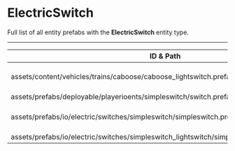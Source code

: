 # ElectricSwitch
Full list of all <Badge type="warning" text="4"/> entity prefabs with the **ElectricSwitch** entity type.

---
| ID & Path |
| --- |
| <Badge type="tip" text="489802822"/> <br> assets/content/vehicles/trains/caboose/caboose_lightswitch.prefab |
| <Badge type="tip" text="2374429146"/> <br> assets/prefabs/deployable/playerioents/simpleswitch/switch.prefab |
| <Badge type="tip" text="2055550712"/> <br> assets/prefabs/io/electric/switches/simpleswitch/simpleswitch.prefab |
| <Badge type="tip" text="407841511"/> <br> assets/prefabs/io/electric/switches/simpleswitch_lightswitch/simpleswitch_lightswitch.prefab |

